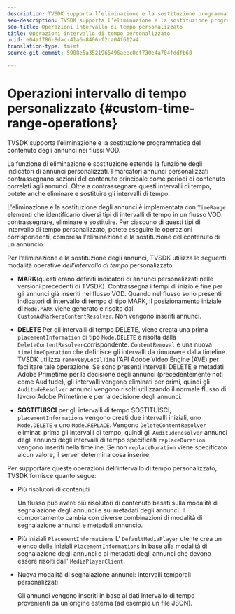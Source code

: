 ```yaml
---
description: TVSDK supporta l’eliminazione e la sostituzione programmatica del contenuto degli annunci nei flussi VOD.
seo-description: TVSDK supporta l’eliminazione e la sostituzione programmatica del contenuto degli annunci nei flussi VOD.
seo-title: Operazioni intervallo di tempo personalizzato
title: Operazioni intervallo di tempo personalizzato
uuid: e04af786-8dac-41a6-8406-f2ca04f612a4
translation-type: tm+mt
source-git-commit: 5908e5a3521966496aeec0ef730e4a704fddfb68

---
```



# Operazioni intervallo di tempo personalizzato {#custom-time-range-operations}

TVSDK supporta l’eliminazione e la sostituzione programmatica del contenuto degli annunci nei flussi VOD.

La funzione di eliminazione e sostituzione estende la funzione degli indicatori di annunci personalizzati. I marcatori annunci personalizzati contrassegnano sezioni del contenuto principale come periodi di contenuto correlati agli annunci. Oltre a contrassegnare questi intervalli di tempo, potete anche eliminare e sostituire gli intervalli di tempo.

L&#39;eliminazione e la sostituzione degli annunci è implementata con `TimeRange` elementi che identificano diversi tipi di intervalli di tempo in un flusso VOD: contrassegnare, eliminare e sostituire. Per ciascuno di questi tipi di intervallo di tempo personalizzato, potete eseguire le operazioni corrispondenti, compresa l&#39;eliminazione e la sostituzione del contenuto di un annuncio.

Per l’eliminazione e la sostituzione degli annunci, TVSDK utilizza le seguenti modalità operative *dell’intervallo di tempo* personalizzato:

* **MARK**(questi erano definiti indicatori di annunci personalizzati nelle versioni precedenti di TVSDK). Contrassegna i tempi di inizio e fine per gli annunci già inseriti nel flusso VOD. Quando nel flusso sono presenti indicatori di intervallo di tempo di tipo MARK, il posizionamento iniziale di `Mode.MARK` viene generato e risolto dal `CustomAdMarkersContentResolver`. Non vengono inseriti annunci.

* **DELETE** Per gli intervalli di tempo DELETE, viene creata una prima `placementInformation` di tipo `Mode.DELETE` e risolta dalla `DeleteContentResolver`corrispondente. `ContentRemoval` è una nuova `timelineOperation` che definisce gli intervalli da rimuovere dalla timeline. TVSDK utilizza `removeByLocalTime` l’API Adobe Video Engine (AVE) per facilitare tale operazione. Se sono presenti intervalli DELETE e metadati Adobe Primetime per la decisione degli annunci (precedentemente noti come Auditude), gli intervalli vengono eliminati per primi, quindi gli `AuditudeResolver` annunci vengono risolti utilizzando il normale flusso di lavoro Adobe Primetime e per la decisione degli annunci.

* **SOSTITUISCI** per gli intervalli di tempo SOSTITUISCI, `placementInformations` vengono creati due intervalli iniziali, uno `Mode.DELETE` e uno `Mode.REPLACE`. Vengono `DeleteContentResolver` eliminati prima gli intervalli di tempo, quindi gli `AuditudeResolver` annunci degli annunci degli intervalli di tempo specificati `replaceDuration` vengono inseriti nella timeline. Se non `replaceDuration` viene specificato alcun valore, il server determina cosa inserire.

Per supportare queste operazioni dell’intervallo di tempo personalizzato, TVSDK fornisce quanto segue:

* Più risolutori di contenuti

   Un flusso può avere più risolutori di contenuto basati sulla modalità di segnalazione degli annunci e sui metadati degli annunci. Il comportamento cambia con diverse combinazioni di modalità di segnalazione annunci e metadati annuncio.
* Più iniziali `PlacementInformations` L&#39; `DefaultMediaPlayer` utente crea un elenco delle iniziali `PlacementInformations` in base alla modalità di segnalazione degli annunci e ai metadati degli annunci che devono essere risolti dall&#39; `MediaPlayerClient`.

* Nuova modalità di segnalazione annunci: Intervalli temporali personalizzati

   Gli annunci vengono inseriti in base ai dati Intervallo di tempo provenienti da un&#39;origine esterna (ad esempio un file JSON).